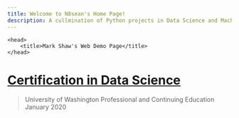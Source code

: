 ```yaml
---
title: Welcome to N8sean's Home Page!
description: A cullmination of Python projects in Data Science and Machine Learning.
---
```

<html>
	
	<head>
	    <title>Mark Shaw's Web Demo Page</title>
	</head>  
  
# [Certification in Data Science](https://n8sean.github.io/DataScience_Cert)
> University of Washington Professional and Continuing Education  
> January 2020  
